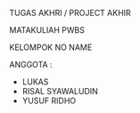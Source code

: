 TUGAS AKHRI / PROJECT AKHIR

MATAKULIAH PWBS

KELOMPOK NO NAME

ANGGOTA :   
- LUKAS             
- RISAL SYAWALUDIN
- YUSUF RIDHO
